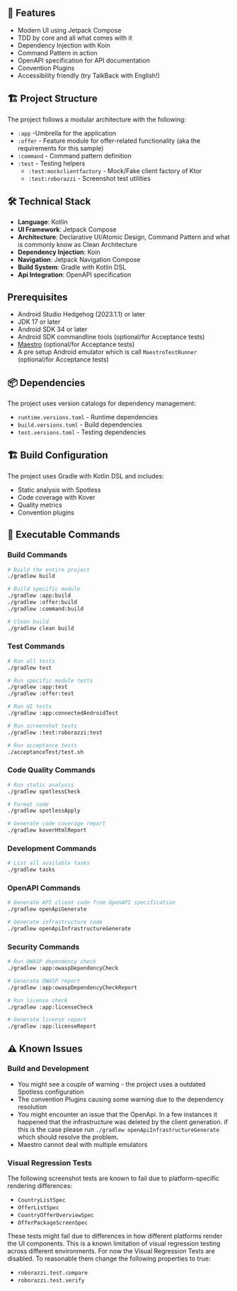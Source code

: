 ## 🚀 Features

- Modern UI using Jetpack Compose
- TDD by core and all what comes with it
- Dependency Injection with Koin
- Command Pattern in action
- OpenAPI specification for API documentation
- Convention Plugins
- Accessibility friendly (try TalkBack with English!)

## 🏗 Project Structure

The project follows a modular architecture with the following:

- `:app` -Umbrella for the application
- `:offer` - Feature module for offer-related functionality (aka the requirements for this sample)
- `:command` - Command pattern definition
- `:test` - Testing helpers
  - `:test:mockclientfactory` - Mock/Fake client factory of Ktor
  - `:test:roborazzi` - Screenshot test utilities

## 🛠 Technical Stack

- **Language**: Kotlin
- **UI Framework**: Jetpack Compose
- **Architecture**: Declarative UI/Atomic Design, Command Pattern and what is commonly know as Clean Architecture
- **Dependency Injection**: Koin
- **Navigation**: Jetpack Navigation Compose
- **Build System**: Gradle with Kotlin DSL
- **Api Integration**: OpenAPI specification

## Prerequisites

- Android Studio Hedgehog (2023.1.1) or later
- JDK 17 or later
- Android SDK 34 or later
- Android SDK commandline tools (optional/for Acceptance tests)
- [Maestro](https://docs.maestro.dev/) (optional/for Acceptance tests)
- A pre setup Android emulator which is call `MaestroTestRunner` (optional/for Acceptance tests) 

## 📦 Dependencies

The project uses version catalogs for dependency management:

- `runtime.versions.toml` - Runtime dependencies
- `build.versions.toml` - Build dependencies
- `test.versions.toml` - Testing dependencies

## 🏗 Build Configuration

The project uses Gradle with Kotlin DSL and includes:

- Static analysis with Spotless
- Code coverage with Kover
- Quality metrics
- Convention plugins

## 🚀 Executable Commands

### Build Commands
```bash
# Build the entire project
./gradlew build

# Build specific module
./gradlew :app:build
./gradlew :offer:build
./gradlew :command:build

# Clean build
./gradlew clean build
```

### Test Commands
```bash
# Run all tests
./gradlew test

# Run specific module tests
./gradlew :app:test
./gradlew :offer:test

# Run UI tests
./gradlew :app:connectedAndroidTest

# Run screenshot tests
./gradlew :test:roborazzi:test

# Run acceptance tests
./acceptanceTest/test.sh
```

### Code Quality Commands
```bash
# Run static analysis
./gradlew spotlessCheck

# Format code
./gradlew spotlessApply

# Generate code coverage report
./gradlew koverHtmlReport
```

### Development Commands
```bash
# List all available tasks
./gradlew tasks
```

### OpenAPI Commands
```bash
# Generate API client code from OpenAPI specification
./gradlew openApiGenerate

# Generate infrastructure code
./gradlew openApiInfrastructureGenerate
```

### Security Commands
```bash
# Run OWASP dependency check
./gradlew :app:owaspDependencyCheck

# Generate OWASP report
./gradlew :app:owaspDependencyCheckReport

# Run license check
./gradlew :app:licenseCheck

# Generate license report
./gradlew :app:licenseReport
```

## ⚠️ Known Issues
### Build and Development
- You might see a couple of warning - the project uses a outdated Spotless configuration
- The convention Plugins causing some warning due to the dependency resolution
- You might encounter an issue that the OpenApi. In a few instances it happened that the infrastructure was deleted by the client generation.
 if this is the case please run `./gradlew openApiInfrastructureGenerate` which should resolve the problem.
- Maestro cannot deal with multiple emulators

### Visual Regression Tests
The following screenshot tests are known to fail due to platform-specific rendering differences:
- `CountryListSpec`
- `OfferListSpec`
- `CountryOfferOverviewSpec`
- `OfferPackageScreenSpec`

These tests might fail due to differences in how different platforms render the UI components. This is a known limitation of visual regression testing across different environments.
For now the Visual Regression Tests are disabled.
To reasonable them change the following properties to true:
- `roborazzi.test.compare`
- `roborazzi.test.verify`
